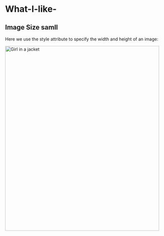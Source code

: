 # What-I-like-

<!DOCTYPE html>
<html>
<body>

<h2>Image Size samll
</h2>

<p>Here we use the style attribute to specify the width and height of an image:</p>

<img src="img_girl.jpg" alt="Girl in a jacket" style="width:500px;height:600px;">

</body>
</html>
